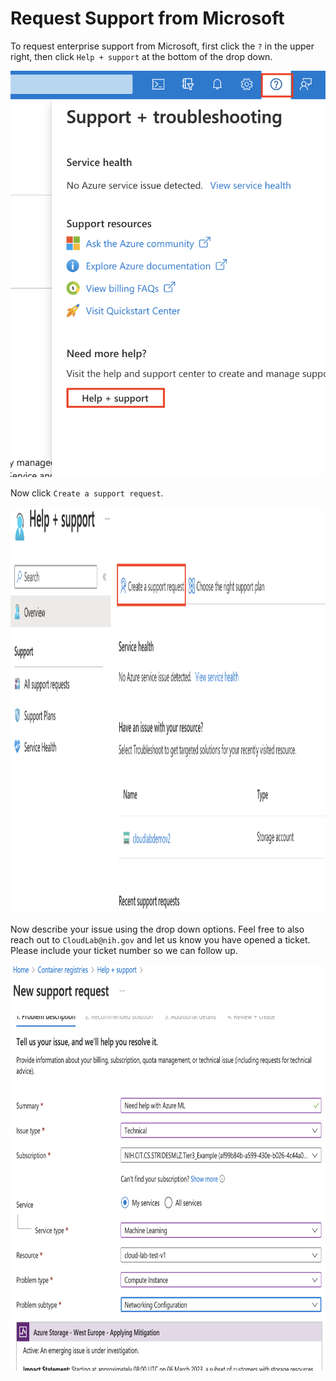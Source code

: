 # Request Support from Microsoft

To request enterprise support from Microsoft, first click the `?` in the upper right, then click `Help + support` at the bottom of the drop down. 

<img src="/docs/images/1_click_question.png" width="550" height="650">

Now click `Create a support request`. 

<img src="/docs/images/2_request_help.png" width="550" height="650">

Now describe your issue using the drop down options. Feel free to also reach out to `CloudLab@nih.gov` and let us know you have opened a ticket. Please include your ticket number so we can follow up.

<img src="/docs/images/ 3_describe_problem.png" width="550" height="650">



